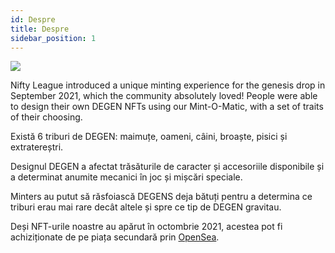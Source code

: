 ```yaml
---
id: Despre
title: Despre
sidebar_position: 1
---
```


![](/img/mintomatic.gif)

Nifty League introduced a unique minting experience for the genesis drop in September 2021, which the community absolutely loved! People were able to design their own DEGEN NFTs using our Mint-O-Matic, with a set of traits of their choosing.

Există 6 triburi de DEGEN: maimuțe, oameni, câini, broaște, pisici și extratereștri.

Designul DEGEN a afectat trăsăturile de caracter și accesoriile disponibile și a determinat anumite mecanici în joc și mișcări speciale.

Minters au putut să răsfoiască DEGENS deja bătuți pentru a determina ce triburi erau mai rare decât altele și spre ce tip de DEGEN gravitau.

Deși NFT-urile noastre au apărut în octombrie 2021, acestea pot fi achiziționate de pe piața secundară prin [OpenSea](https://opensea.io/collection/niftydegen).
